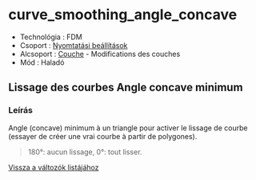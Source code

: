 # curve\_smoothing\_angle\_concave

* Technológia : FDM
* Csoport : [Nyomtatási beállítások](../../../konfig/print_settings)
* Alcsoport : [Couche](../../beallitasok/print_settings.md#couche) - Modifications des couches
* Mód : Haladó

## Lissage des courbes Angle concave minimum

### Leírás

Angle \(concave\) minimum à un triangle pour activer le lissage de courbe \(essayer de créer une vrai courbe à partir de polygones\).

> 180°: aucun lissage, 0°: tout lisser.

[Vissza a változók listájához](../../variable_list)

